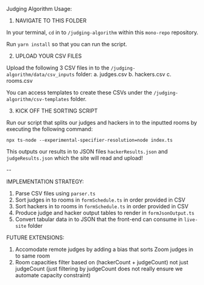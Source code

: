 Judging Algorithm Usage:

1) NAVIGATE TO THIS FOLDER

In your terminal, `cd` in to `/judging-algorithm` within this `mono-repo` repository.

Run `yarn install` so that you can run the script.

2) UPLOAD YOUR CSV FILES

Upload the following 3 CSV files in to the `/judging-algorithm/data/csv_inputs` folder:
a. judges.csv
b. hackers.csv
c. rooms.csv

You can access templates to create these CSVs under the `/judging-algorithm/csv-templates` folder.

3) KICK OFF THE SORTING SCRIPT

Run our script that splits our judges and hackers in to the inputted rooms
by executing the following command:

`npx ts-node --experimental-specifier-resolution=node index.ts`

This outputs our results in to JSON files `hackerResults.json` and `judgeResults.json` which the site will read and upload!

--

IMPLEMENTATION STRATEGY:

1. Parse CSV files using `parser.ts`
2. Sort judges in to rooms in `formSchedule.ts` in order provided in CSV
3. Sort hackers in to rooms in `formSchedule.ts` in order provided in CSV
4. Produce judge and hacker output tables to render in `formJsonOutput.ts`
5. Convert tabular data in to JSON that the front-end can consume in `live-site` folder

FUTURE EXTENSIONS:

1. Accomodate remote judges by adding a bias that sorts Zoom judges in to same room
2. Room capacities filter based on (hackerCount + judgeCount) not just judgeCount
   (just filtering by judgeCount does not really ensure we automate capacity constraint)